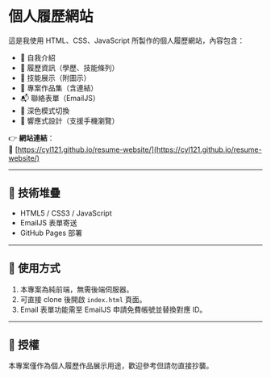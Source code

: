 # 個人履歷網站

這是我使用 HTML、CSS、JavaScript 所製作的個人履歷網站，內容包含：

- 🌟 自我介紹
- 📄 履歷資訊（學歷、技能條列）
- 🧰 技能展示（附圖示）
- 📂 專案作品集（含連結）
- 📬 聯絡表單（EmailJS）
- 🌙 深色模式切換
- 📱 響應式設計（支援手機瀏覽）

👉 **網站連結**：  
🔗 [https://cyl121.github.io/resume-website/](https://cyl121.github.io/resume-website/)

---

## 🔧 技術堆疊

- HTML5 / CSS3 / JavaScript
- EmailJS 表單寄送
- GitHub Pages 部署

---

## 🚀 使用方式

1. 本專案為純前端，無需後端伺服器。
2. 可直接 clone 後開啟 `index.html` 頁面。
3. Email 表單功能需至 EmailJS 申請免費帳號並替換對應 ID。

---

## 📜 授權

本專案僅作為個人履歷作品展示用途，歡迎參考但請勿直接抄襲。

